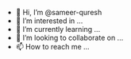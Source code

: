 - 👋 Hi, I’m @sameer-quresh
- 👀 I’m interested in ...
- 🌱 I’m currently learning ...
- 💞️ I’m looking to collaborate on ...
- 📫 How to reach me ...

<!---
sameer-quresh/sameer-quresh is a ✨ special ✨ repository because its `README.md` (this file) appears on your GitHub profile.
You can click the Preview link to take a look at your changes.
--->
